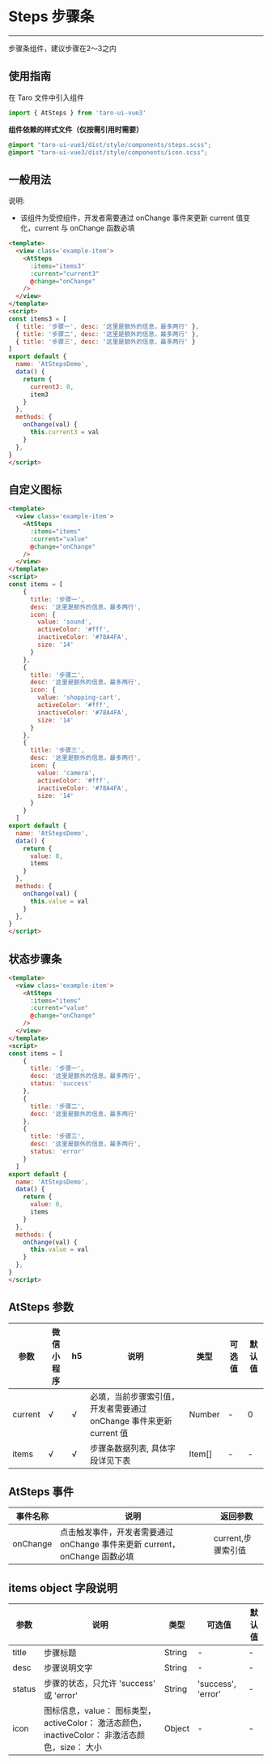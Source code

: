 # Steps 步骤条

---
步骤条组件，建议步骤在2～3之内

## 使用指南
在 Taro 文件中引入组件

```typescript
import { AtSteps } from 'taro-ui-vue3'
```

**组件依赖的样式文件（仅按需引用时需要）**

```scss
@import "taro-ui-vue3/dist/style/components/steps.scss";
@import "taro-ui-vue3/dist/style/components/icon.scss";
```

## 一般用法

说明:

* 该组件为受控组件，开发者需要通过 onChange 事件来更新 current 值变化，current 与 onChange 函数必填


```html
<template>
  <view class='example-item'>
    <AtSteps
      :items="items3"
      :current="current3"
      @change="onChange"
    />
  </view>
</template>
<script>
const items3 = [
  { title: '步骤一', desc: '这里是额外的信息，最多两行' },
  { title: '步骤二', desc: '这里是额外的信息，最多两行' },
  { title: '步骤三', desc: '这里是额外的信息，最多两行' }
]
export default {
  name: 'AtStepsDemo',
  data() {
    return {
      current3: 0,
      item3
    }
  },
  methods: {
    onChange(val) {
      this.current3 = val
    }
  },
}
</script>

```


## 自定义图标


```html
<template>
  <view class='example-item'>
    <AtSteps
      :items="items"
      :current="value"
      @change="onChange"
    />
  </view>
</template>
<script>
const items = [
    {
      title: '步骤一',
      desc: '这里是额外的信息，最多两行',
      icon: {
        value: 'sound',
        activeColor: '#fff',
        inactiveColor: '#78A4FA',
        size: '14'
      }
    },
    {
      title: '步骤二',
      desc: '这里是额外的信息，最多两行',
      icon: {
        value: 'shopping-cart',
        activeColor: '#fff',
        inactiveColor: '#78A4FA',
        size: '14'
      }
    },
    {
      title: '步骤三',
      desc: '这里是额外的信息，最多两行',
      icon: {
        value: 'camera',
        activeColor: '#fff',
        inactiveColor: '#78A4FA',
        size: '14'
      }
    }
  ]
export default {
  name: 'AtStepsDemo',
  data() {
    return {
      value: 0,
      items
    }
  },
  methods: {
    onChange(val) {
      this.value = val
    }
  },
}
</script>
```


## 状态步骤条


```html
<template>
  <view class='example-item'>
    <AtSteps
      :items="items"
      :current="value"
      @change="onChange"
    />
  </view>
</template>
<script>
const items = [
    {
      title: '步骤一',
      desc: '这里是额外的信息，最多两行',
      status: 'success'
    },
    {
      title: '步骤二',
      desc: '这里是额外的信息，最多两行'
    },
    {
      title: '步骤三',
      desc: '这里是额外的信息，最多两行',
      status: 'error'
    }
  ]
export default {
  name: 'AtStepsDemo',
  data() {
    return {
      value: 0,
      items
    }
  },
  methods: {
    onChange(val) {
      this.value = val
    }
  },
}
</script>
```


## AtSteps 参数

| 参数  | 微信小程序 | h5 | 说明   | 类型    | 可选值 | 默认值 |
|------|----------|----|-----|---------|--------|--------|
| current | √   | √  | 必填，当前步骤索引值，开发者需要通过 onChange 事件来更新 current 值 | Number  | -      | 0   |
| items | √  | √  | 步骤条数据列表, 具体字段详见下表  | Item[] | - | -  |

## AtSteps 事件

| 事件名称 | 说明          | 返回参数  |
|---------- |-------------- |---------- |
| onChange | 点击触发事件，开发者需要通过 onChange 事件来更新 current，onChange 函数必填  | current,步骤索引值  |

## items object 字段说明

| 参数  | 说明 | 类型    | 可选值 | 默认值 |
|------|-----|---------|--------|--------|
| title | 步骤标题 | String  | - | -  |
| desc | 步骤说明文字  | String | - | -  |
| status | 步骤的状态，只允许 'success' 或 'error' | String | 'success', 'error' | - |
| icon | 图标信息，value： 图标类型，activeColor： 激活态颜色，inactiveColor： 非激活态颜色，size： 大小 | Object | - | - |
